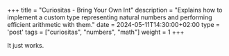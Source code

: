 +++
title = "Curiositas - Bring Your Own Int"
description = "Explains how to implement a custom type representing natural numbers and performing efficient arithmetic with them."
date = 2024-05-11T14:30:00+02:00
type = 'post'
tags = ["curiositas", "numbers", "math"]
weight = 1
+++

It just works.
